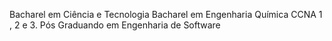 Bacharel em Ciência e Tecnologia
Bacharel em Engenharia Química
CCNA 1 , 2 e 3.
Pós Graduando em Engenharia de Software
